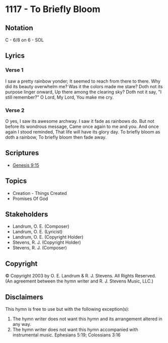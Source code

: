 # 1117 - To Briefly Bloom

## Notation

C - 6/8 on 6 - SOL

## Lyrics

### Verse 1

I saw a pretty rainbow yonder; It seemed to reach from there to there. Why did its beauty overwhelm me? Was it the colors made me stare? Doth not its purpose linger onward, Up there among the clearing sky? Doth not it say, "I still remember?" O Lord, My Lord, You make me cry.

### Verse 2

O yes, I saw its awesome archway. I saw it fade as rainbows do. But not before its wondrous message, Came once again to me and you. And once again I stood reminded, That life will have its glory day. To briefly bloom as doth a rainbow, To briefly bloom then fade away.


## Scriptures

- [Genesis 9:15](https://www.biblegateway.com/passage/?search=Genesis%209%3A15)

## Topics

- Creation - Things Created
- Promises Of God

## Stakeholders

- Landrum, O. E. (Composer)
- Landrum, O. E. (Lyricist)
- Landrum, O. E. (Copyright Holder)
- Stevens, R. J. (Copyright Holder)
- Stevens, R. J. (Composer)

## Copyright

© Copyright 2003 by O. E. Landrum & R. J. Stevens. All Rights Reserved.
(An agreement between the hymn writer and R. J. Stevens Music, LLC.)

## Disclaimers

This hymn is free to use but with the following exception(s):
1. The hymn writer does not want this hymn and its arrangement altered in any way.
2. The hymn writer does not want this hymn accompanied with instrumental music.
Ephesians 5:19; Colossians 3:16

